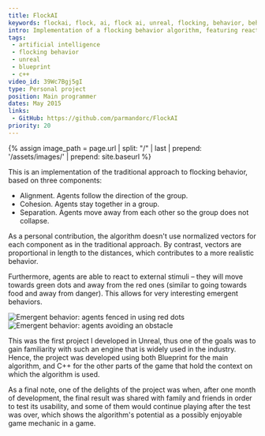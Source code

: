 ```yaml
---
title: FlockAI
keywords: flockai, flock, ai, flock ai, unreal, flocking, behavior, behaviour
intro: Implementation of a flocking behavior algorithm, featuring reaction to external stimuli.
tags:
 - artificial intelligence
 - flocking behavior
 - unreal
 - blueprint
 - c++
video_id: 39Wc7Bgj5gI
type: Personal project
position: Main programmer
dates: May 2015
links: 
 - GitHub: https://github.com/parmandorc/FlockAI
priority: 20 
---
```


{% assign image_path = page.url | split: "/" | last | prepend: '/assets/images/' | prepend: site.baseurl %}

This is an implementation of the traditional approach to flocking behavior, based on three components:
- Alignment. Agents follow the direction of the group.
- Cohesion. Agents stay together in a group.
- Separation. Agents move away from each other so the group does not collapse.

As a personal contribution, the algorithm doesn't use normalized vectors for each component as in the traditional approach. By contrast, vectors are proportional in length to the distances, which contributes to a more realistic behavior.

Furthermore, agents are able to react to external stimuli – they will move towards green dots and away from the red ones (similar to going towards food and away from danger). This allows for very interesting emergent behaviors.

<div class="image-group">
	<div><img alt="Emergent behavior: agents fenced in using red dots" src="{{image_path}}/fence-in.jpg" /></div>
	<div><img alt="Emergent behavior: agents avoiding an obstacle" src="{{image_path}}/avoid.jpg" /></div>
</div>

This was the first project I developed in Unreal, thus one of the goals was to gain familiarity with such an engine that is widely used in the industry. Hence, the project was developed using both Blueprint for the main algorithm, and C++ for the other parts of the game that hold the context on which the algorithm is used.

As a final note, one of the delights of the project was when, after one month of development, the final result was shared with family and friends in order to test its usability, and some of them would continue playing after the test was over, which shows the algorithm's potential as a possibly enjoyable game mechanic in a game.
